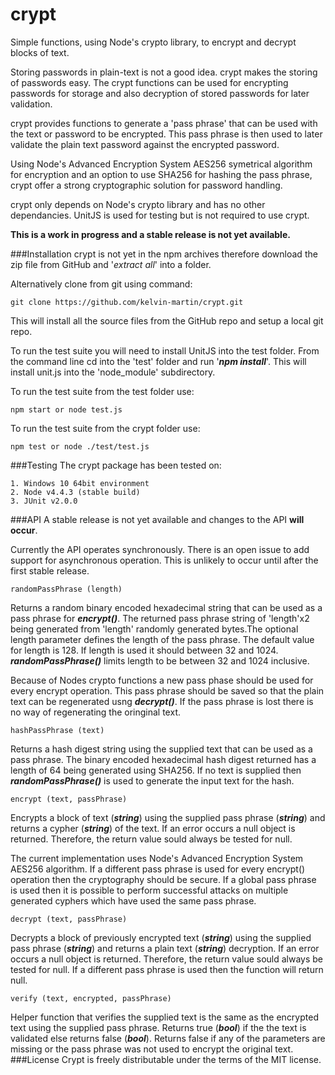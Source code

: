 # crypt
Simple functions, using Node's crypto library, to encrypt and decrypt blocks of text. 

Storing passwords in plain-text is not a good idea. crypt makes the storing of passwords easy. The crypt functions can be used for encrypting passwords for storage and also decryption of stored passwords for later validation. 

crypt provides functions to generate a 'pass phrase' that can be used with the text or password to be encrypted. This pass phrase is then used to later validate the plain text password against the encrypted password. 

Using Node's Advanced Encryption System AES256 symetrical algorithm for encryption and an option to use SHA256 for hashing the pass phrase, crypt offer a strong cryptographic solution for password handling.

crypt only depends on Node's crypto library and has no other dependancies. UnitJS is used for testing but is not required to use crypt.

__This is a work in progress and a stable release is not yet available.__

###Installation
crypt is not yet in the npm archives therefore download the zip file from GitHub and '*extract all*' into a folder.

Alternatively clone from git using command:
```
git clone https://github.com/kelvin-martin/crypt.git
```

This will install all the source files from the GitHub repo and setup a local git repo.

To run the test suite you will need to install UnitJS into the test folder. From the command line cd into the 'test' folder and run '__*npm install*__'.  This will install unit.js into the 'node_module' subdirectory.

To run the test suite from the test folder use: 
```
npm start or node test.js
```

To run the test suite from the crypt folder use: 
```
npm test or node ./test/test.js
```

###Testing
The crypt package has been tested on:

	1. Windows 10 64bit environment
	2. Node v4.4.3 (stable build)
	3. JUnit v2.0.0

###API
A stable release is not yet available and changes to the API __will occur__.

Currently the API operates synchronously. There is an open issue to add support for asynchronous operation. This is unlikely to occur until after the first stable release.
```
randomPassPhrase (length)
```
Returns a random binary encoded hexadecimal string that can be used as a pass phrase for __*encrypt()*__. The returned pass phrase string of 'length'x2 being generated from 'length' randomly generated bytes.The optional length parameter defines the length of the pass phrase. The default value for length is 128. If length is used it should between 32 and 1024. __*randomPassPhrase()*__ limits length to be between 32 and 1024 inclusive.

Because of Nodes crypto functions a new pass phase should be used for every encrypt operation. This pass phrase should be saved so that the plain text can be regenerated usng __*decrypt()*__. If the pass phrase is lost there is no way of regenerating the oringinal text.
```
hashPassPhrase (text)
```
Returns a hash digest string using the supplied text that can be used as a pass phrase. The binary encoded hexadecimal hash digest returned has a length of 64 being generated using SHA256. If no text is supplied then __*randomPassPhrase()*__ is used to generate the input text for the hash.
```
encrypt (text, passPhrase)
```
Encrypts a block of text (__*string*__) using the supplied pass phrase (__*string*__) and returns a cypher (__*string*__) of the text. If an error occurs a null object is returned. Therefore, the return value sould always be tested for null.

The current implementation uses Node's Advanced Encryption System AES256 algorithm. If a different pass phrase is used for every encrypt() operation then the cryptography should be secure. If a global pass phrase is used then it is possible to perform successful attacks on multiple generated cyphers which have used the same pass phrase.
```
decrypt (text, passPhrase)
```
Decrypts a block of previously encrypted text (__*string*__) using the supplied pass phrase (__*string*__) and returns a plain text (__*string*__) decryption. If an error occurs a null object is returned. Therefore, the return value sould always be tested for null. If a different pass phrase is used then the function will return null.
```
verify (text, encrypted, passPhrase)
```
Helper function that verifies the supplied text is the same as the encrypted text using the supplied pass phrase. Returns true (__*bool*__) if the the text is validated else returns false (__*bool*__). Returns false if any of the parameters are missing or the pass phrase was not used to encrypt the original text.
###License
Crypt is freely distributable under the terms of the MIT license.